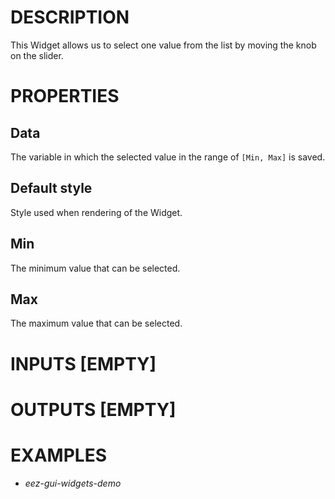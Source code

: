 # DESCRIPTION

This Widget allows us to select one value from the list by moving the knob on the slider.

# PROPERTIES

## Data

The variable in which the selected value in the range of `[Min, Max]` is saved.

## Default style

Style used when rendering of the Widget.

## Min

The minimum value that can be selected.

## Max

The maximum value that can be selected.

# INPUTS [EMPTY]

# OUTPUTS [EMPTY]

# EXAMPLES

* _eez-gui-widgets-demo_
